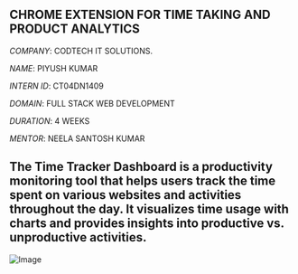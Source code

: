 ## CHROME EXTENSION FOR TIME TAKING AND PRODUCT ANALYTICS

*COMPANY*: CODTECH IT SOLUTIONS.

*NAME*: PIYUSH KUMAR

*INTERN ID*: CT04DN1409

*DOMAIN*: FULL STACK WEB DEVELOPMENT

*DURATION*: 4 WEEKS

*MENTOR*: NEELA SANTOSH KUMAR

## The Time Tracker Dashboard is a productivity monitoring tool that helps users track the time spent on various websites and activities throughout the day. It visualizes time usage with charts and provides insights into productive vs. unproductive activities.

![Image](https://github.com/user-attachments/assets/11e78283-f727-4744-8274-5eace10a26d5)

